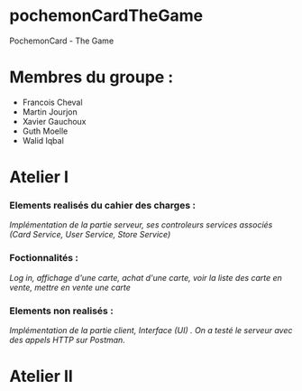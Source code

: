 # pochemonCardTheGame
PochemonCard - The Game


# Membres du groupe : 
- Francois Cheval								
- Martin Jourjon 
- Xavier Gauchoux 
- Guth Moelle 
- Walid Iqbal

# Atelier I

### Elements realisés du cahier des charges :

*Implémentation de la partie serveur, ses controleurs services associés (Card Service, User Service, Store Service)*

### Foctionnalités : 

*Log in, affichage d'une carte, achat d'une carte, voir la liste des carte en vente, mettre en vente une carte*

### Elements non realisés : 

*Implémentation de la partie client, Interface (UI) . On a testé le serveur avec des appels HTTP sur Postman.*


# Atelier II
